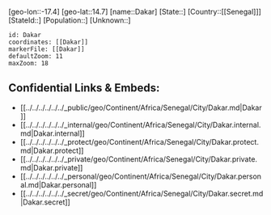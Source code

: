 ﻿---
location: [14.7,-17.4]
mapzoom: [7,12] 
mapmarker: city 
type: City
tags:
- geo/City


SpocWebEntityId: 29709
isDeleted: false
confidential: public

---
[geo-lon::-17.4]
[geo-lat::14.7]
[name::Dakar]
[State::]
[Country::[[Senegal]]]
[StateId::]
[Population::]
[Unknown::]


```leaflet
id: Dakar
coordinates: [[Dakar]]
markerFile: [[Dakar]]
defaultZoom: 11 
maxZoom: 18
```


## Confidential Links & Embeds: 
- [[../../../../../../_public/geo/Continent/Africa/Senegal/City/Dakar.md|Dakar]] 
- [[../../../../../../_internal/geo/Continent/Africa/Senegal/City/Dakar.internal.md|Dakar.internal]] 
- [[../../../../../../_protect/geo/Continent/Africa/Senegal/City/Dakar.protect.md|Dakar.protect]] 
- [[../../../../../../_private/geo/Continent/Africa/Senegal/City/Dakar.private.md|Dakar.private]] 
- [[../../../../../../_personal/geo/Continent/Africa/Senegal/City/Dakar.personal.md|Dakar.personal]] 
- [[../../../../../../_secret/geo/Continent/Africa/Senegal/City/Dakar.secret.md|Dakar.secret]] 
